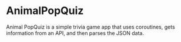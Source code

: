 # AnimalPopQuiz



Animal PopQuiz is a simple trivia game app that uses coroutines, gets information from an API, and then parses the JSON data.
